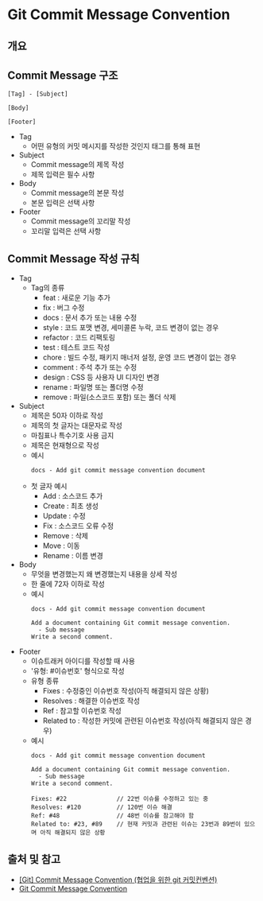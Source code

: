 # Git Commit Message Convention

## 개요

## Commit Message 구조
```
[Tag] - [Subject]

[Body]

[Footer]
```
- Tag
    - 어떤 유형의 커밋 메시지를 작성한 것인지 태그를 통해 표현
- Subject
    - Commit message의 제목 작성
    - 제목 입력은 필수 사항
- Body
    - Commit message의 본문 작성
    - 본문 입력은 선택 사항
- Footer
    - Commit message의 꼬리말 작성
    - 꼬리말 입력은 선택 사항

## Commit Message 작성 규칙
- Tag
    - Tag의 종류
        - feat : 새로운 기능 추가
        - fix : 버그 수정
        - docs : 문서 추가 또는 내용 수정
        - style : 코드 포맷 변경, 세미콜론 누락, 코드 변경이 없는 경우
        - refactor : 코드 리팩토링
        - test : 테스트 코드 작성
        - chore : 빌드 수정, 패키지 매너저 설정, 운영 코드 변경이 없는 경우
        - comment : 주석 추가 또는 수정
        - design : CSS 등 사용자 UI 디자인 변경
        - rename : 파일명 또는 폴더명 수정
        - remove : 파일(소스코드 포함) 또는 폴더 삭제
- Subject
    - 제목은 50자 이하로 작성
    - 제목의 첫 글자는 대문자로 작성
    - 마침표나 특수기호 사용 금지
    - 제목은 현재형으로 작성
    - 예시
        ```
        docs - Add git commit message convention document
        ```
    - 첫 글자 예시
        - Add : 소스코드 추가
        - Create : 최초 생성
        - Update : 수정
        - Fix : 소스코드 오류 수정
        - Remove : 삭제
        - Move : 이동
        - Rename : 이름 변경
- Body
    - 무엇을 변경했는지 왜 변경했는지 내용을 상세 작성
    - 한 줄에 72자 이하로 작성
    - 예시
        ```
        docs - Add git commit message convention document

        Add a document containing Git commit message convention.
          - Sub message
        Write a second comment.
        ```
- Footer
    - 이슈트래커 아이디를 작성할 때 사용
    - '유형: #이슈번호' 형식으로 작성
    - 유형 종류
        - Fixes : 수정중인 이슈번호 작성(아직 해결되지 않은 상황)
        - Resolves : 해결한 이슈번호 작성
        - Ref : 참고할 이슈번호 작성
        - Related to : 작성한 커밋에 관련된 이슈번호 작성(아직 해결되지 않은 경우)
    - 예시
        ```
        docs - Add git commit message convention document

        Add a document containing Git commit message convention.
          - Sub message
        Write a second comment.

        Fixes: #22              // 22번 이슈를 수정하고 있는 중
        Resolves: #120          // 120번 이슈 해결
        Ref: #48                // 48번 이슈를 참고해야 함
        Related to: #23, #89    // 현재 커밋과 관련된 이슈는 23번과 89번이 있으며 아직 해결되지 않은 상황
        ```
## 출처 및 참고
- [[Git] Commit Message Convention (협업을 위한 git 커밋컨벤션)](https://velog.io/@msung99/Git-Commit-Message-Convension)
- [Git Commit Message Convention](https://github.com/gyoogle/tech-interview-for-developer/blob/master/ETC/Git%20Commit%20Message%20Convention.md)